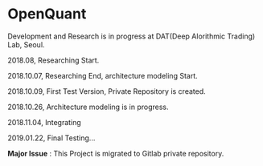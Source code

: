 # OpenQuant
Development and Research is in progress at DAT(Deep Alorithmic Trading) Lab, Seoul.

2018.08, Researching Start.

2018.10.07, Researching End, architecture modeling Start.

2018.10.09, First Test Version, Private Repository is created.

2018.10.26, Architecture modeling is in progress.

2018.11.04, Integrating

2019.01.22, Final Testing...



**Major Issue** : This Project is migrated to Gitlab private repository.
